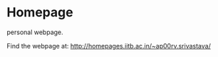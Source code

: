 # Homepage
personal webpage.


Find the webpage at: http://homepages.iitb.ac.in/~ap00rv.srivastava/

